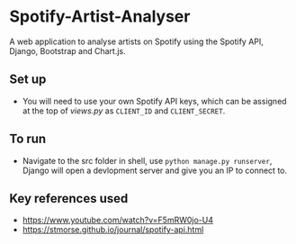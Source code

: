 # Spotify-Artist-Analyser
A web application to analyse artists on Spotify using the Spotify API, Django, Bootstrap and Chart.js.

## Set up
- You will need to use your own Spotify API keys, which can be assigned at the top of _views.py_ as `CLIENT_ID` and `CLIENT_SECRET`.
## To run
- Navigate to the src folder in shell, use `python manage.py runserver`, Django will open a devlopment server and give you an IP to connect to.

## Key references used
- https://www.youtube.com/watch?v=F5mRW0jo-U4
- https://stmorse.github.io/journal/spotify-api.html
